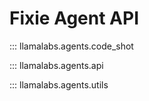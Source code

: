 # Fixie Agent API

::: llamalabs.agents.code_shot

::: llamalabs.agents.api

::: llamalabs.agents.utils
